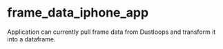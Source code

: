 # frame_data_iphone_app
Application can currently pull frame data from Dustloops and transform it into a dataframe.  
